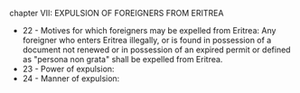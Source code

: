chapter VII: EXPULSION OF FOREIGNERS FROM ERITREA

<ul>
			<li>22 - Motives for which foreigners may be expelled from Eritrea: Any foreigner who enters Eritrea illegally, or is found in possession of a document not renewed or in possession of an expired permit or defined as &quot;persona non grata&quot; shall be expelled from Eritrea.<ul>
			</ul></li>			<li>23 - Power of expulsion: <ul>
			</ul></li>			<li>24 - Manner of expulsion: <ul>
			</ul></li></ul>